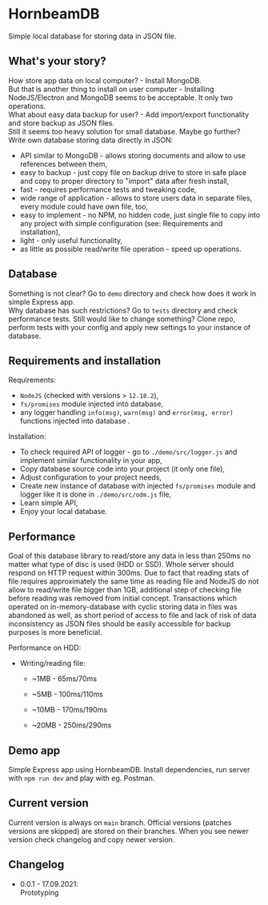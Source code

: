 # HornbeamDB
Simple local database for storing data in JSON file.

## What's your story?
How store app data on local computer? - Install MongoDB.  
But that is another thing to install on user computer - Installing NodeJS/Electron and MongoDB seems to be acceptable. It only two operations.  
What about easy data backup for user? - Add import/export functionality and store backup as JSON files.  
Still it seems too heavy solution for small database. Maybe go further?  
Write own database storing data directly in JSON:
* API similar to MongoDB - allows storing documents and allow to use references between them,
* easy to backup - just copy file on backup drive to store in safe place and copy to proper directory to "import" data after fresh install,
* fast - requires performance tests and tweaking code,
* wide range of application - allows to store users data in separate files, every module could have own file, too,
* easy to implement - no NPM, no hidden code, just single file to copy into any project with simple configuration (see: Requirements and installation),
* light - only useful functionality,
* as little as possible read/write file operation - speed up operations.

## Database
Something is not clear? Go to `demo` directory and check how does it work in simple Express app.  
Why database has such restrictions? Go to `tests` directory and check performance tests. Still would like to change something? Clone repo, perform tests with your config and apply new settings to your instance of database.

## Requirements and installation
Requirements:
* `NodeJS` (checked with versions > `12.18.2`),
* `fs/promises` module injected into database,
* any logger handling `info(msg)`, `warn(msg)` and `error(msg, error)` functions injected into database .

Installation:
* To check required API of logger - go to `./demo/src/logger.js` and implement similar functionality in your app,
* Copy database source code into your project (it only one file),
* Adjust configuration to your project needs,
* Create new instance of database with injected `fs/promises` module and logger like it is done in `./demo/src/odm.js` file,
* Learn simple API,
* Enjoy your local database.

## Performance
Goal of this database library to read/store any data in less than 250ms no matter what type of disc is used (HDD or SSD). Whole server should respond on HTTP request within 300ms.
Due to fact that reading stats of file requires approximately the same time as reading file and NodeJS do not allow to read/write file bigger than 1GB, additional step of checking file before reading was removed from initial concept.
Transactions which operated on in-memory-database with cyclic storing data in files was abandoned as well, as short period of access to file and lack of risk of data inconsistency as JSON files should be easily accessible for backup purposes is more beneficial.

Performance on HDD:
* Writing/reading file:
    * ~1MB - 65ms/70ms
    * ~5MB - 100ms/110ms

    
    * ~10MB - 170ms/190ms
    * ~20MB - 250ms/290ms

## Demo app
Simple Express app using HornbeamDB. Install dependencies, run server with `npm run dev` and play with eg. Postman.
 
## Current version
Current version is always on `main` branch. Official versions (patches versions are skipped) are stored on their branches. When you see newer version check changelog and copy newer version.

## Changelog

* 0.0.1 - 17.09.2021:  
    Prototyping